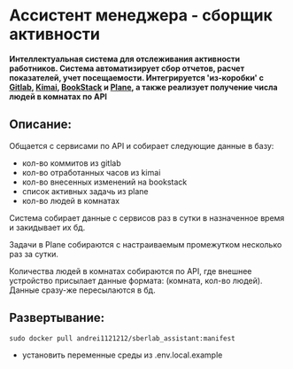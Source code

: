 # Ассистент менеджера - сборщик активности

**Интеллектуальная система для отслеживания активности работников. Система автоматизирует сбор отчетов, расчет показателей, учет посещаемости. Интегрируется 'из-коробки' с [__Gitlab__](), [__Kimai__](), [__BookStack__]() и [__Plane__](), а также реализует получение числа людей в комнатах по API**

## Описание:

Общается с сервисами по API и собирает следующие данные в базу:
- кол-во коммитов из gitlab
- кол-во отработанных часов из kimai
- кол-во внесенных изменений на bookstack
- список активных задачь из plane
- кол-во людей в комнатах

Система собирает данные с сервисов раз в сутки в назначенное время и закидывает их бд.

Задачи в Plane собираются с настраиваемым промежутком несколько раз за сутки.

Количества людей в комнатах собираются по API, где внешнее устройство присылает данные формата: (комната, кол-во людей). Данные сразу-же пересылаются в бд.


## Развертывание:
```shell
sudo docker pull andrei1121212/sberlab_assistant:manifest
```
* установить переменные среды из .env.local.example

